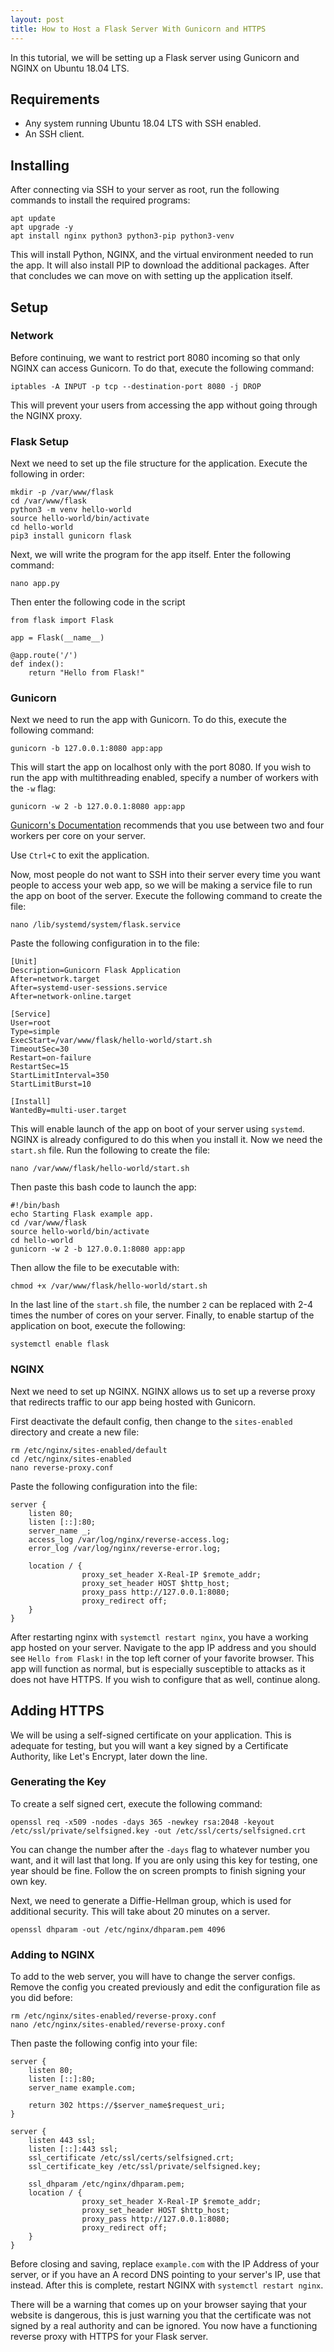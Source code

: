 ```yaml
---
layout: post
title: How to Host a Flask Server With Gunicorn and HTTPS
---
```


In this tutorial, we will be setting up a Flask server using Gunicorn and NGINX on Ubuntu 18.04 LTS. 

## Requirements

- Any system running Ubuntu 18.04 LTS with SSH enabled.
- An SSH client.

## Installing

After connecting via SSH to your server as root, run the following commands to install the required programs:

```
apt update
apt upgrade -y
apt install nginx python3 python3-pip python3-venv
```

This will install Python, NGINX, and the virtual environment needed to run the app. It will also install PIP to download the additional packages. After that concludes we can move on with setting up the application itself.

## Setup

### Network

Before continuing, we want to restrict port 8080 incoming so that only NGINX can access Gunicorn. To do that, execute the following command:

```
iptables -A INPUT -p tcp --destination-port 8080 -j DROP
```

This will prevent your users from accessing the app without going through the NGINX proxy. 

### Flask Setup

Next we need to set up the file structure for the application. Execute the following in order:

```
mkdir -p /var/www/flask
cd /var/www/flask
python3 -m venv hello-world
source hello-world/bin/activate
cd hello-world
pip3 install gunicorn flask
```

Next, we will write the program for the app itself. Enter the following command:

```
nano app.py
```

Then enter the following code in the script

```
from flask import Flask

app = Flask(__name__)

@app.route('/')
def index():
    return "Hello from Flask!"
```

### Gunicorn

Next we need to run the app with Gunicorn. To do this, execute the following command:

```
gunicorn -b 127.0.0.1:8080 app:app 
```

This will start the app on localhost only with the port 8080. If you wish to run the app with multithreading enabled, specify a number of workers with the `-w` flag:

```
gunicorn -w 2 -b 127.0.0.1:8080 app:app 
```

[Gunicorn's Documentation](https://docs.gunicorn.org/en/stable/settings.html#workers) recommends that you use between two and four workers per core on your server.

Use `Ctrl+C` to exit the application.

Now, most people do not want to SSH into their server every time you want people to access your web app, so we will be making a service file to run the app on boot of the server. Execute the following command to create the file:

```
nano /lib/systemd/system/flask.service
```

Paste the following configuration in to the file:

```
[Unit]
Description=Gunicorn Flask Application
After=network.target
After=systemd-user-sessions.service
After=network-online.target

[Service]
User=root
Type=simple
ExecStart=/var/www/flask/hello-world/start.sh
TimeoutSec=30
Restart=on-failure
RestartSec=15
StartLimitInterval=350
StartLimitBurst=10

[Install]
WantedBy=multi-user.target
```

This will enable launch of the app on boot of your server using `systemd`. NGINX is already configured to do this when you install it. Now we need the `start.sh` file. Run the following to create the file:

```
nano /var/www/flask/hello-world/start.sh
```

Then paste this bash code to launch the app:

```
#!/bin/bash
echo Starting Flask example app.
cd /var/www/flask
source hello-world/bin/activate
cd hello-world
gunicorn -w 2 -b 127.0.0.1:8080 app:app
```

Then allow the file to be executable with:

```
chmod +x /var/www/flask/hello-world/start.sh
```

In the last line of the `start.sh` file, the number `2` can be replaced with 2-4 times the number of cores on your server. Finally, to enable startup of the application on boot, execute the following:

```
systemctl enable flask
```

### NGINX

Next we need to set up NGINX. NGINX allows us to set up a reverse proxy that redirects traffic to our app being hosted with Gunicorn. 

First deactivate the default config, then change to the `sites-enabled` directory and create a  new file:

```
rm /etc/nginx/sites-enabled/default
cd /etc/nginx/sites-enabled
nano reverse-proxy.conf
```

Paste the following configuration into the file:

```
server {
    listen 80;
    listen [::]:80;
    server_name _;
    access_log /var/log/nginx/reverse-access.log;
    error_log /var/log/nginx/reverse-error.log;

    location / {
                proxy_set_header X-Real-IP $remote_addr;
                proxy_set_header HOST $http_host;
                proxy_pass http://127.0.0.1:8080;
                proxy_redirect off;
    }
}
```

After restarting nginx with `systemctl restart nginx`, you have a working app hosted on your server. Navigate to the app IP address and you should see `Hello from Flask!` in the top left corner of your favorite browser. This app will function as normal, but is especially susceptible to attacks as it does not have HTTPS. If you wish to configure that as well, continue along.

## Adding HTTPS

We will be using a self-signed certificate on your application. This is adequate for testing, but you will want a key signed by a Certificate Authority, like Let's Encrypt, later down the line.

### Generating the Key

To create a self signed cert, execute the following command:

```
openssl req -x509 -nodes -days 365 -newkey rsa:2048 -keyout /etc/ssl/private/selfsigned.key -out /etc/ssl/certs/selfsigned.crt
```

You can change the number after the `-days` flag to whatever number you want, and it will last that long. If you are only using this key for testing, one year should be fine. Follow the on screen prompts to finish signing your own key.

Next, we need to generate a Diffie-Hellman group, which is used for additional security. This will take about 20 minutes on a server.

```
openssl dhparam -out /etc/nginx/dhparam.pem 4096
```

### Adding to NGINX

To add to the web server, you will have to change the server configs. Remove the config you created previously and edit the configuration file as you did before:

```
rm /etc/nginx/sites-enabled/reverse-proxy.conf
nano /etc/nginx/sites-enabled/reverse-proxy.conf
```

Then paste the following config into your file:

```
server {
    listen 80;
    listen [::]:80;
    server_name example.com;

    return 302 https://$server_name$request_uri;
}

server {
    listen 443 ssl;
    listen [::]:443 ssl;
    ssl_certificate /etc/ssl/certs/selfsigned.crt;
    ssl_certificate_key /etc/ssl/private/selfsigned.key;

    ssl_dhparam /etc/nginx/dhparam.pem;
    location / {
                proxy_set_header X-Real-IP $remote_addr;
                proxy_set_header HOST $http_host;
                proxy_pass http://127.0.0.1:8080;
                proxy_redirect off;
    }
}
```

Before closing and saving, replace `example.com` with the IP Address of your server, or if you have an A record DNS pointing to your server's IP, use that instead. After this is complete, restart NGINX with `systemctl restart nginx`. 

There will be a warning that comes up on your browser saying that your website is dangerous, this is just warning you that the certificate was not signed by a real authority and can be ignored. You now have a functioning reverse proxy with HTTPS for your Flask server. 
